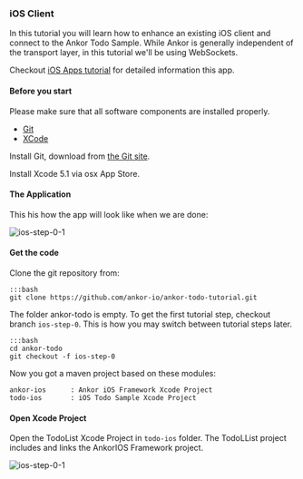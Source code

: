 ### iOS Client

In this tutorial you will learn how to enhance an existing iOS client and connect to the Ankor Todo Sample.
While Ankor is generally independent of the transport layer, in this tutorial we'll be using WebSockets.

Checkout [iOS Apps tutorial][1] for detailed information this app.

#### Before you start

Please make sure that all software components are installed properly.

<div class="tabbable ">
    <ul class="nav nav-tabs">
        <li><a href="#tab1" data-toggle="tab">Git</a></li>
        <li><a href="#tab2" data-toggle="tab">XCode</a></li>
    </ul>
    <div class="tab-content">
        <div class="tab-pane active" id="tab1">
            <p>Install Git, download from <a href="http://git-scm.com/download">the Git site</a>.</p>
        </div>
        <div class="tab-pane" id="tab2">
            <p>Install Xcode 5.1 via osx App Store.</p>
        </div>
    </div>
</div>


#### The Application

This his how the app will look like when we are done:

![ios-step-0-1](/static/images/tutorial/ios-step-0-1.png)

#### Get the code

Clone the git repository from:

    :::bash
    git clone https://github.com/ankor-io/ankor-todo-tutorial.git

The folder ankor-todo is empty. To get the first tutorial step, checkout branch `ios-step-0`.
This is how you may switch between tutorial steps later.

    :::bash
    cd ankor-todo
    git checkout -f ios-step-0

Now you got a maven project based on these modules:

    ankor-ios      : Ankor iOS Framework Xcode Project
    todo-ios       : iOS Todo Sample Xcode Project



#### Open Xcode Project

Open the TodoList Xcode Project in `todo-ios` folder. The TodoLList project includes and links the
AnkorIOS Framework project.

![ios-step-0-1](/static/images/tutorial/ios-step-0-2.png)

[1]: https://developer.apple.com/library/iOS/referencelibrary/GettingStarted/RoadMapiOS/index.html
